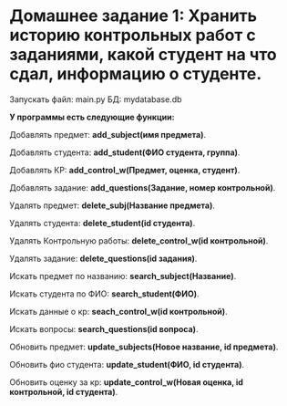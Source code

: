 Домашнее задание 1: Хранить историю контрольных работ с заданиями, какой студент на что сдал, информацию о студенте.
=====================================


Запускать файл: main.py
БД: mydatabase.db

**У программы есть следующие функции:**

Добавлять предмет: **add_subject(имя предмета)**.

Добавлять студента: **add_student(ФИО студента, группа)**.

Добавлять КР: **add_control_w(Предмет, оценка, студент)**.

Добавлять задание: **add_questions(Задание, номер контрольной)**.


Удалять предмет: **delete_subj(Название предмета)**.

Удалять студента: **delete_student(id студента)**.

Удалять Контрольную работы: **delete_control_w(id контрольной)**.

Удалять задание: **delete_questions(id задания)**.


Искать предмет по названию: **search_subject(Название)**.

Искать студента по ФИО: **search_student(ФИО)**.

Искать данные о кр: **seach_control_w(id контрольной)**.

Искать вопросы: **search_questions(id вопроса)**.


Обновить предмет: **update_subjects(Новое название, id предмета)**.

Обновить фио студента: **update_student(ФИО, id студента)**.

Обновить оценку за кр: **update_control_w(Новая оценка, id контрольной, id студента)**.

